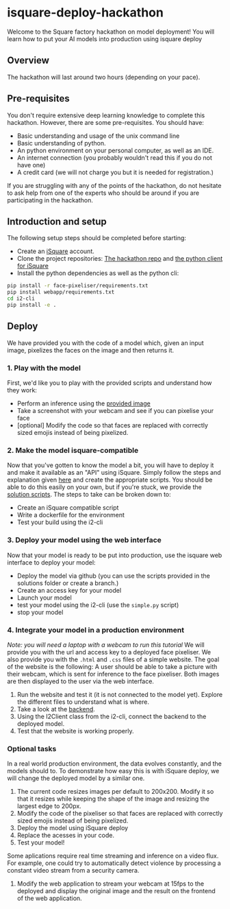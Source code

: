 # isquare-deploy-hackathon
Welcome to the Square factory hackathon on model deployment! You will learn how to put your AI models into production using isquare deploy

## Overview

The hackathon will last around two hours (depending on your pace). 

## Pre-requisites
You don't require extensive deep learning knowledge to complete this hackathon. However, there are some pre-requisites. You should have:
- Basic understanding and usage of the unix command line
- Basic understanding of python.
- An python environment on your personal computer, as well as an IDE.
- An internet connection (you probably wouldn't read this if you do not have one)
- A credit card (we will not charge you but it is needed for registration.)

If you are struggling with any of the points of the hackathon, do not hesitate to ask help from one of the experts who should be around if you are participating in the hackathon.

## Introduction and setup 
The following setup steps should be completed before starting:
- Create an [iSquare](app.isquare.ai) account. 
- Clone the project repositories: [The hackathon repo](https://github.com/SquareFactory/isquare-deploy-hackathon) and [the python client for iSquare](https://github.com/SquareFactory/i2-cli)
- Install the python dependencies as well as the python cli:
```bash
pip install -r face-pixeliser/requirements.txt
pip install webapp/requirements.txt
cd i2-cli
pip install -e .
```

## Deploy
We have provided you with the code of a model which, given an input image, pixelizes the faces on the image and then returns it.

### 1. Play with the model
First, we'd like you to play with the provided scripts and understand how they work:
- Perform an inference using the [provided image](face-pixeliser/imgs/example_01.jpg)
- Take a screenshot with your webcam and see if you can pixelise your face
- [optional] Modify the code so that faces are replaced with correctly sized emojis instead of being pixelized.

### 2. Make the model isquare-compatible
Now that you've gotten to know the model a bit, you will have to deploy it and make it available as an "API" using iSquare. Simply follow the steps and explanation given [here](https://docs.isquare.ai/deploy/deploy_with_isquare/1intro) and create the appropriate scripts. You should be able to do this easily on your own, but if you're stuck, we provide the [solution scripts](face-pixeliser/solution). The steps to take can be broken down to:

- Create an iSquare compatible script
- Write a dockerfile for the environment
- Test your build using the i2-cli

### 3. Deploy your model using the web interface
Now that your model is ready to be put into production, use the isquare web interface to deploy your model:
- Deploy the model via github (you can use the scripts provided in the solutions folder or create a branch.)
- Create an access key for your model
- Launch your model
- test your model using the i2-cli (use the `simple.py` script)
- stop your model


### 4. Integrate your model in a production environment
*Note: you will need a laptop with a webcam to run this tutorial*
We will provide you with the url and access key to a deployed face pixeliser. We also provide you with the `.html` and `.css` files of a simple website. The goal of the website is the following:
A user should be able to take a picture with their webcam, which is sent for inference to the face pixeliser. Both images are then displayed to the user via the web interface.

1. Run the website and test it (it is not connected to the model yet). Explore the different files to understand what is where.
2. Take a look at the [backend](webapp/app.py). 
3. Using the I2Client class from the i2-cli, connect the backend to the deployed model.
4. Test that the website is working properly.

### Optional tasks
In a real world production environment, the data evolves constantly, and the models should to. To demonstrate how easy this is with iSquare deploy, we will change the deployed model by a similar one.

1. The current code resizes images per default to 200x200. Modify it so that it resizes while keeping the shape of the image and resizing the largest edge to 200px.
2. Modify the code of the pixeliser so that faces are replaced with correctly sized emojis instead of being pixelized.
3. Deploy the model using iSquare deploy
4. Replace the acesses in your code.
5. Test your model!

Some aplications require real time streaming and inference on a video flux. For example, one could try to automatically detect violence by processing a constant video stream from a security camera.

1. Modify the web application to stream your webcam at 15fps to the deployed and display the original image and the result on the frontend of the web application.



